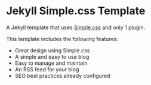 # Jekyll Simple.css Template
A Jekyll template that uses [Simple.css](https://simplecss.org) and only 1 plugin.

This template includes the following features:

* Great design using Simple.css
* A simple and easy to use blog
* Easy to manage and maintain
* An RSS feed for your blog
* SEO best practices already configured
